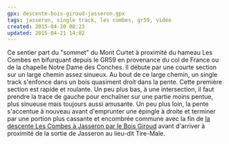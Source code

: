 ```yaml
---
gpx: descente-bois-giroud-jasseron.gpx
tags: jasseron, single track, les combes, gr59, vidéo
created: 2015-04-20 08:23
updated: 2015-04-21 14:02
---
```


Ce sentier part du "sommet" du Mont Curtet à proximité du hameau Les Combes en
bifurquant depuis le GR59 en provenance du col de France ou de la chapelle Notre
Dame des Conches. Il débute par une courte section sur un large chemin assez
sinueux. Au bout de ce large chemin, un single track s'enfonce dans un bois
quasiment droit dans la pente.  Cette première section est rapide et roulante.
Un peu plus bas, à une intersection, il faut prendre la trace de gauche pour
enchaîner sur une partie moins pentue, plus sinueuse mais toujours aussi
amusante. Un peu plus loin, la pente s'accentue à nouveau avant d'emprunter une
épingle à droite et terminer par une portion plus cassante et encombrée commune
avec la fin de [la descente Les Combes à Jasseron par le Bois
Giroud](/single-tracks/descente-combes-jasseron-bois-giroud/) avant d'arriver à
proximité de la sortie de Jasseron au lieu-dit Tire-Male.
